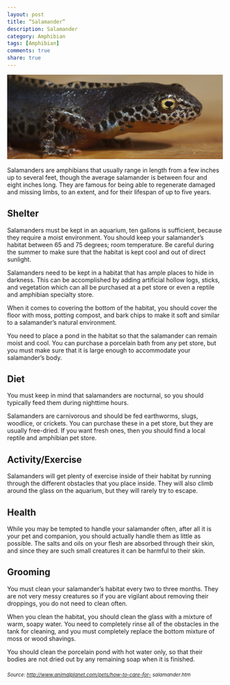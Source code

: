 ```yaml
---
layout: post
title: “Salamander”
description: Salamander
category: Amphibian
tags: [Amphibian]
comments: true
share: true
---
```

<img src="/images/alpine-newt-1.jpg" class="img-post">


Salamanders are amphibians that usually range in length from a few 
inches up to several feet, though the average salamander is between 
four and eight inches long. They are famous for being able to regenerate 
damaged and missing limbs, to an extent, and for their lifespan of up to 
five years. 

## Shelter
Salamanders must be kept in an aquarium, ten gallons is sufficient, 
because they require a moist environment. You should keep your 
salamander’s habitat between 65 and 75 degrees; room temperature. Be 
careful during the summer to make sure that the habitat is kept cool and 
out of direct sunlight.

Salamanders need to be kept in a habitat that has ample places to hide 
in darkness. This can be accomplished by adding artificial hollow logs, 
sticks, and vegetation which can all be purchased at a pet store or even 
a reptile and amphibian specialty store.

When it comes to covering the bottom of the habitat, you should cover 
the floor with moss, potting compost, and bark chips to make it soft and 
similar to a salamander’s natural environment. 

You need to place a pond in the habitat so that the salamander can 
remain moist and cool. You can purchase a porcelain bath from any pet 
store, but you must make sure that it is large enough to accommodate 
your salamander’s body.


## Diet
You must keep in mind that salamanders are nocturnal, so you should 
typically feed them during nighttime hours. 

Salamanders are carnivorous and should be fed earthworms, slugs, 
woodlice, or crickets. You can purchase these in a pet store, but they are 
usually free-dried. If you want fresh ones, then you should find a local 
reptile and amphibian pet store.


## Activity/Exercise
Salamanders will get plenty of exercise inside of their habitat by running 
through the different obstacles that you place inside. They will also climb 
around the glass on the aquarium, but they will rarely try to escape.


## Health
While you may be tempted to handle your salamander often, after all it is 
your pet and companion, you should actually handle them as little as 
possible. The salts and oils on your flesh are absorbed through their 
skin, and since they are such small creatures it can be harmful to their 
skin.


## Grooming
You must clean your salamander’s habitat every two to three months. 
They are not very messy creatures so if you are vigilant about removing 
their droppings, you do not need to clean often.

When you clean the habitat, you should clean the glass with a mixture 
of warm, soapy water. You need to completely rinse all of the obstacles 
in the tank for cleaning, and you must completely replace the bottom 
mixture of moss or wood shavings.

You should clean the porcelain pond with hot water only, so that their 
bodies are not dried out by any remaining soap when it is finished. 

<sub> *Source: http://www.animalplanet.com/pets/how-to-care-for-
salamander.htm* </sub>
